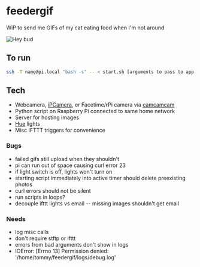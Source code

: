 # feedergif

WiP to send me GIFs of my cat eating food when I'm not around

![Hey bud](http://rocktronica.github.io/feedergif/1450364853.gif)

## To run

``` bash
ssh -T name@pi.local "bash -s" -- < start.sh [arguments to pass to app.py]
```

## Tech

- Webcamera,  [iPCamera](https://itunes.apple.com/us/app/ipcamera-high-end-network/id570912928?mt=8), or Facetime/rPi camera via [camcamcam](https://github.com/rocktronica/camcamcam)
- Python script on Raspberry Pi connected to same home network
- Server for hosting images
- [Hue](http://www2.meethue.com/en-us/products/) lights
- Misc IFTTT triggers for convenience

### Bugs

- failed gifs still upload when they shouldn't
- pi can run out of space causing curl error 23
- if light switch is off, lights won't turn on
- starting script immediately into active timer should delete preexisting photos
- curl errors should not be silent
- run scripts in loops?
- decouple ifttt lights vs email -- missing images shouldn't get email

### Needs

- log misc calls
- don't require stftp or ifttt
- errors from bad arguments don't show in logs
- IOError: [Errno 13] Permission denied: '/home/tommy/feedergif/logs/debug.log'

